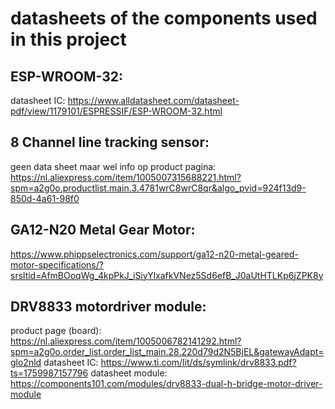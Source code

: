# datasheets of the components used in this project

## ESP-WROOM-32:
  datasheet IC:
      https://www.alldatasheet.com/datasheet-pdf/view/1179101/ESPRESSIF/ESP-WROOM-32.html
  
## 8 Channel line tracking sensor:
  geen data sheet maar wel info op product pagina:
      https://nl.aliexpress.com/item/1005007315688221.html?spm=a2g0o.productlist.main.3.4781wrC8wrC8qr&algo_pvid=924f13d9-850d-4a61-98f0

## GA12-N20 Metal Gear Motor:
  https://www.phippselectronics.com/support/ga12-n20-metal-geared-motor-specifications/?srsltid=AfmBOoqWg_4kpPkJ_iSiyYlxafkVNez5Sd6efB_J0aUtHTLKp6jZPK8y

## DRV8833 motordriver module:
  product page (board): 
      https://nl.aliexpress.com/item/1005006782141292.html?spm=a2g0o.order_list.order_list_main.28.220d79d2N5BjEL&gatewayAdapt=glo2nld
  datasheet IC: 
      https://www.ti.com/lit/ds/symlink/drv8833.pdf?ts=1759987157796
  datasheet module:
      https://components101.com/modules/drv8833-dual-h-bridge-motor-driver-module

  
  
  
